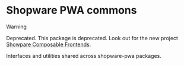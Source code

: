 # Shopware PWA commons

> [!WARNING]
> Deprecated. This package is deprecated. Look out for the new project [Showpare Composable Frontends](https://frontends.shopware.com/).

Interfaces and utilities shared across shopware-pwa packages.

